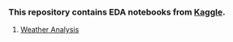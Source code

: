 ### This repository contains EDA notebooks from [Kaggle](https://www.kaggle.com/nikendrashekhawat).
1. [Weather Analysis](https://github.com/nikendrashekhawat/EDA-Kaggle-Notebooks/blob/8c4cebe174f6fe0379348f36b6aa4dedd16d9a70/EDA_Weather_Analysis.ipynb)

